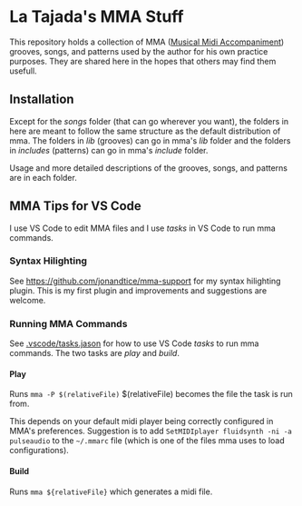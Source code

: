 # La Tajada's MMA Stuff

This repository holds a collection of MMA ([Musical Midi Accompaniment](https://www.mellowood.ca/mma/)) grooves, songs, and patterns used by the author for his own practice purposes. They are shared here in the hopes that others may find them usefull.

## Installation

Except for the _songs_ folder (that can go wherever you want), the folders in here are meant to follow the same structure as the default distribution of mma. The folders in _lib_ (grooves) can go in mma's _lib_ folder and the folders in _includes_ (patterns) can go in mma's _include_ folder.

Usage and more detailed descriptions of the grooves, songs, and patterns are in each folder.

## MMA Tips for VS Code

I use VS Code to edit MMA files and I use _tasks_ in VS Code to run mma commands.

### Syntax Hilighting

See https://github.com/jonandtice/mma-support for my syntax hilighting plugin. This is my first plugin and improvements and suggestions are welcome.

### Running MMA Commands

See [.vscode/tasks.jason](https://github.com/jonandtice/mma-tajada/blob/master/.vscode/tasks.json) for how to use VS Code _tasks_ to run mma commands.
The two tasks are _play_ and _build_.

#### Play

Runs `mma -P $(relativeFile)` $(relativeFile) becomes the file the task is run from.

This depends on your default midi player being correctly configured in MMA's preferences. Suggestion is to add ```SetMIDIplayer fluidsynth -ni -a pulseaudio``` to the `~/.mmarc` file (which is one of the files mma uses to load configurations).

#### Build

Runs `mma ${relativeFile}` which generates a midi file.